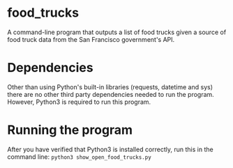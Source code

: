 # food_trucks
A command-line program that outputs a list of food trucks given a source of food truck data from the San Francisco government's API. 

# Dependencies
Other than using Python's built-in libraries (requests, datetime and sys) there are no other third party dependencies needed to run the program.
However, Python3 is required to run this program.
    
# Running the program
After you have verified that Python3 is installed correctly, run this in the command line: `python3 show_open_food_trucks.py`
